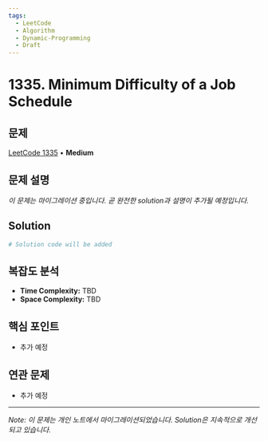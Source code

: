 ```yaml
---
tags:
  - LeetCode
  - Algorithm
  - Dynamic-Programming
  - Draft
---
```


# 1335. Minimum Difficulty of a Job Schedule

## 문제

[LeetCode 1335](https://leetcode.com/problems/minimum-difficulty-of-a-job-schedule/) • **Medium**

## 문제 설명

*이 문제는 마이그레이션 중입니다. 곧 완전한 solution과 설명이 추가될 예정입니다.*

## Solution

```python
# Solution code will be added
```

## 복잡도 분석

- **Time Complexity:** TBD
- **Space Complexity:** TBD

## 핵심 포인트

- 추가 예정

## 연관 문제

- 추가 예정


---

*Note: 이 문제는 개인 노트에서 마이그레이션되었습니다. Solution은 지속적으로 개선되고 있습니다.*

